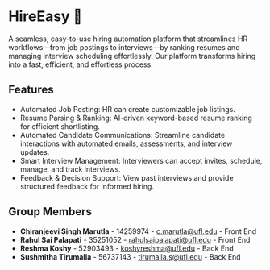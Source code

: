 # HireEasy 💼

A seamless, easy-to-use hiring automation platform that streamlines HR workflows—from job postings to interviews—by ranking resumes and managing interview scheduling effortlessly. Our platform transforms hiring into a fast, efficient, and effortless process.

## Features

- Automated Job Posting: HR can create customizable job listings.
- Resume Parsing & Ranking: AI-driven keyword-based resume ranking for efficient shortlisting.
- Automated Candidate Communications: Streamline candidate interactions with automated emails, assessments, and interview updates.
- Smart Interview Management: Interviewers can accept invites, schedule, manage, and track interviews.
- Feedback & Decision Support: View past interviews and provide structured feedback for informed hiring.

## Group Members

- **Chiranjeevi Singh Marutla** - 14259974 - c.marutla@ufl.edu - Front End
- **Rahul Sai Palapati** - 35251052 - rahulsaipalapati@ufl.edu - Front End
- **Reshma Koshy** - 52903493 - koshyreshma@ufl.edu - Back End
- **Sushmitha Tirumalla** - 56737143 - tirumalla.s@ufl.edu - Back End

